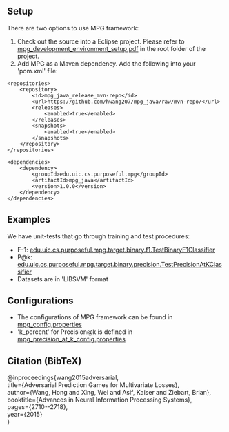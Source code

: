 ## Setup
There are two options to use MPG framework:
1. Check out the source into a Eclipse project. Please refer to [mpg_development_environment_setup.pdf](https://github.com/hwang207/mpg_java/blob/master/mpg_development_environment_setup.pdf) in the root folder of the project.
2. Add MPG as a Maven dependency. Add the following into your 'pom.xml' file:
```
<repositories>
	<repository>
		<id>mpg_java_release_mvn-repo</id>
		<url>https://github.com/hwang207/mpg_java/raw/mvn-repo/</url>
		<releases>
			<enabled>true</enabled>
		</releases>
		<snapshots>
			<enabled>true</enabled>
		</snapshots>
	</repository>
</repositories>

<dependencies>
	<dependency>
		<groupId>edu.uic.cs.purposeful.mpg</groupId>
		<artifactId>mpg_java</artifactId>
		<version>1.0.0</version>
	</dependency>
</dependencies>
```

## Examples
We have unit-tests that go through training and test procedures:
* F-1: [edu.uic.cs.purposeful.mpg.target.binary.f1.TestBinaryF1Classifier](https://github.com/hwang207/mpg_java/blob/master/mpg_java/src/test/java/edu/uic/cs/purposeful/mpg/target/binary/f1/TestBinaryF1Classifier.java)
* P@k: [edu.uic.cs.purposeful.mpg.target.binary.precision.TestPrecisionAtKClassifier](https://github.com/hwang207/mpg_java/blob/master/mpg_java/src/test/java/edu/uic/cs/purposeful/mpg/target/binary/precision/TestPrecisionAtKClassifier.java)
* Datasets are in 'LIBSVM' format

## Configurations
* The configurations of MPG framework can be found in [mpg_config.properties](https://github.com/hwang207/mpg_java/blob/master/mpg_java/src/main/resources/edu/uic/cs/purposeful/mpg/mpg_config.properties)
* 'k_percent' for Precision@k is defined in [mpg_precision_at_k_config.properties](https://github.com/hwang207/mpg_java/blob/master/mpg_java/src/main/resources/edu/uic/cs/purposeful/mpg/target/binary/precision/mpg_precision_at_k_config.properties)

## Citation (BibTeX)
@inproceedings{wang2015adversarial,  
  title={Adversarial Prediction Games for Multivariate Losses},  
  author={Wang, Hong and Xing, Wei and Asif, Kaiser and Ziebart, Brian},  
  booktitle={Advances in Neural Information Processing Systems},  
  pages={2710--2718},  
  year={2015}  
}

